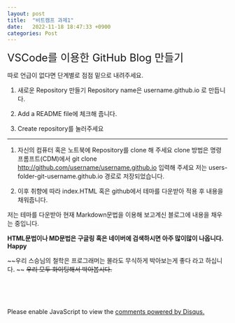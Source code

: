 ```yaml
---
layout: post
title:  "비트캠프 과제1"
date:   2022-11-18 18:47:33 +0900
categories: Post
---
```


<span style="font-size:24px;">VSCode를 이용한 GitHub Blog 만들기</span>

따로 언급이 없다면 단계별로 점점 밑으로 내려주세요.

1. 새로운 Repository 만들기
Repository name은 username.github.io 로 만듭니다.

2. Add a README file에 체크해 줍니다.

3. Create repository를 눌러주세요

-----------------------------------------------------------------------

1. 자신의 컴퓨터 혹은 노트북에 Repository를 clone 해 주세요
clone 방법은 명령 프롬프트(CDM)에서 git clone http://github.com/username/username.github.io 입력해 주세요
저는 users-folder-git-username.github.io 경로로 저장되었습니다.

2. 이후 취향에 따라 index.HTML 혹은 github에서 테마를 다운받아
적용 후 내용을 채워줍니다.

저는 테마를 다운받아 현재 Markdown문법을 이용해 보고계신 블로그에 내용을 채우는 중입니다.

**HTML문법이나 MD문법은 구글링 혹은 네이버에 검색하시면 아주 많이많이 나옵니다. Happy**

~~우리 스승님의 철학은 프로그래머는 몰라도 무식하게 박아보는게 좋다 라고 하십니다. ~~
~~우리 모두 화이팅해서 박아봅시다.~~


<br><br><br>

<div id="disqus_thread"></div>
<script>
    /**
    *  RECOMMENDED CONFIGURATION VARIABLES: EDIT AND UNCOMMENT THE SECTION BELOW TO INSERT DYNAMIC VALUES FROM YOUR PLATFORM OR CMS.
    *  LEARN WHY DEFINING THESE VARIABLES IS IMPORTANT: https://disqus.com/admin/universalcode/#configuration-variables    */
    /*
    var disqus_config = function () {
    this.page.url = PAGE_URL;  // Replace PAGE_URL with your page's canonical URL variable
    this.page.identifier = PAGE_IDENTIFIER; // Replace PAGE_IDENTIFIER with your page's unique identifier variable
    };
    */
    (function() { // DON'T EDIT BELOW THIS LINE
    var d = document, s = d.createElement('script');
    s.src = 'https://melonweb.disqus.com/embed.js';
    s.setAttribute('data-timestamp', +new Date());
    (d.head || d.body).appendChild(s);
    })();
</script>
<noscript>Please enable JavaScript to view the <a href="https://disqus.com/?ref_noscript">comments powered by Disqus.</a></noscript>